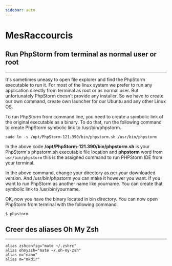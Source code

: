 ```yaml
---
sidebar: auto
---
```

# MesRaccourcis

## Run PhpStorm from terminal as normal user or root
-------------------------------------------------

It's sometimes uneasy to open file explorer and find the PhpStorm executable to run it. For most of the linux system we prefer to run any application directly from terminal as root or as normal user. But unfortunately PhpStorm doesn't provide any installer. So we have to create our own command, create own launcher for our Ubuntu and any other Linux OS.

To run PhpStorm from command line, you need to create a symbolic link of the original executable as a binary. To do that, run the following command to create PhpStorm symbolic link to /usr/bin/phpstorm.

```
sudo ln -s /opt/PhpStorm-121.390/bin/phpstorm.sh /usr/bin/phpstorm
```

In the above code **/opt/PhpStorm-121.390/bin/phpstorm.sh** is your PhpStorm's phpstorm.sh executable file location and **phpstorm** word from `usr/bin/phpstorm` this is the assigned command to run PHPStorm IDE from your terminal.

In the above command, change your directory as per your downloaded version. And /usr/bin/phpstorm you can make it however you want. If you want to run PhpStorm as another name like yourname. You can create that symbolic link to /usr/bin/yourname.

OK, now you have the binary located in bin directory. You can now open PhpStorm from terminal with the following command.

```
$ phpstorm

```
## Creer des aliases Oh My Zsh
-------------------------------------------------


```
alias zshconfig="mate ~/.zshrc"
alias ohmyzsh="mate ~/.oh-my-zsh"
alias n="nano"
alias m="mkdir"
```